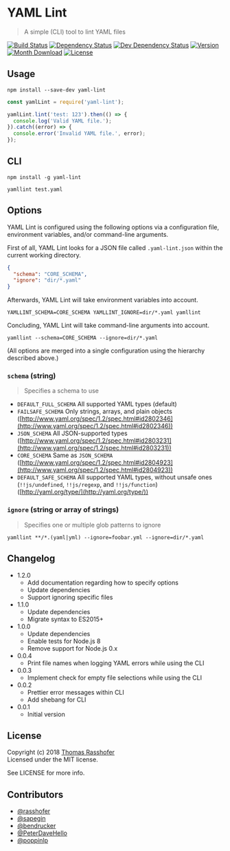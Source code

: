 # YAML Lint

> A simple (CLI) tool to lint YAML files

[![Build Status](https://img.shields.io/travis/rasshofer/yaml-lint.svg?style=flat-square)](https://travis-ci.org/rasshofer/yaml-lint)
[![Dependency Status](https://img.shields.io/david/rasshofer/yaml-lint.svg?style=flat-square)](https://david-dm.org/rasshofer/yaml-lint)
[![Dev Dependency Status](https://img.shields.io/david/dev/rasshofer/yaml-lint.svg?style=flat-square)](https://david-dm.org/rasshofer/yaml-lint)
[![Version](https://img.shields.io/npm/v/yaml-lint.svg?style=flat-square)](https://www.npmjs.com/package/yaml-lint)
[![Month Download](https://img.shields.io/npm/dm/yaml-lint.svg?style=flat-square)](https://www.npmjs.com/package/yaml-lint)
[![License](https://img.shields.io/npm/l/yaml-lint.svg?style=flat-square)](https://www.npmjs.com/package/yaml-lint)

## Usage

```shell
npm install --save-dev yaml-lint
```

```js
const yamlLint = require('yaml-lint');

yamlLint.lint('test: 123').then(() => {
  console.log('Valid YAML file.');
}).catch((error) => {
  console.error('Invalid YAML file.', error);
});
```

## CLI

```shell
npm install -g yaml-lint
```

```shell
yamllint test.yaml
```

## Options

YAML Lint is configured using the following options via a configuration file, environment variables, and/or command-line arguments.

First of all, YAML Lint looks for a JSON file called `.yaml-lint.json` within the current working directory.

```json
{
  "schema": "CORE_SCHEMA",
  "ignore": "dir/*.yaml"
}
```

Afterwards, YAML Lint will take environment variables into account.

```shell
YAMLLINT_SCHEMA=CORE_SCHEMA YAMLLINT_IGNORE=dir/*.yaml yamllint
```

Concluding, YAML Lint will take command-line arguments into account.

```shell
yamllint --schema=CORE_SCHEMA --ignore=dir/*.yaml
```

(All options are merged into a single configuration using the hierarchy described above.)

### `schema` (string)

> Specifies a schema to use

- `DEFAULT_FULL_SCHEMA` All supported YAML types (default)
- `FAILSAFE_SCHEMA` Only strings, arrays, and plain objects ([http://www.yaml.org/spec/1.2/spec.html#id2802346](http://www.yaml.org/spec/1.2/spec.html#id2802346))
- `JSON_SCHEMA` All JSON-supported types ([http://www.yaml.org/spec/1.2/spec.html#id2803231](http://www.yaml.org/spec/1.2/spec.html#id2803231))
- `CORE_SCHEMA` Same as `JSON_SCHEMA` ([http://www.yaml.org/spec/1.2/spec.html#id2804923](http://www.yaml.org/spec/1.2/spec.html#id2804923))
- `DEFAULT_SAFE_SCHEMA` All supported YAML types, without unsafe ones (`!!js/undefined`, `!!js/regexp`, and `!!js/function`) ([http://yaml.org/type/](http://yaml.org/type/))

### `ignore` (string or array of strings)

> Specifies one or multiple glob patterns to ignore

```shell
yamllint **/*.(yaml|yml) --ignore=foobar.yml --ignore=dir/*.yaml
```

## Changelog

* 1.2.0
  * Add documentation regarding how to specify options
  * Update dependencies
  * Support ignoring specific files
* 1.1.0
  * Update dependencies
  * Migrate syntax to ES2015+
* 1.0.0
  * Update dependencies
  * Enable tests for Node.js 8
  * Remove support for Node.js 0.x
* 0.0.4
  * Print file names when logging YAML errors while using the CLI
* 0.0.3
  * Implement check for empty file selections while using the CLI
* 0.0.2
  * Prettier error messages within CLI
  * Add shebang for CLI
* 0.0.1
  * Initial version

## License

Copyright (c) 2018 [Thomas Rasshofer](http://thomasrasshofer.com/)  
Licensed under the MIT license.

See LICENSE for more info.

## Contributors

- [@rasshofer](https://github.com/rasshofer)
- [@sapegin](https://github.com/sapegin)
- [@bendrucker](https://github.com/bendrucker)
- [@PeterDaveHello](https://github.com/PeterDaveHello)
- [@poppinlp](https://github.com/poppinlp)
